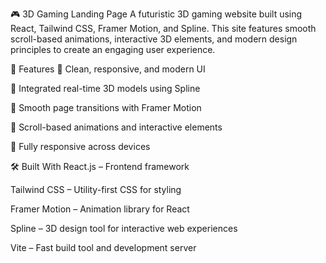 🎮 3D Gaming Landing Page
A futuristic 3D gaming website built using React, Tailwind CSS, Framer Motion, and Spline. This site features smooth scroll-based animations, interactive 3D elements, and modern design principles to create an engaging user experience.

🌟 Features
🎨 Clean, responsive, and modern UI

🧩 Integrated real-time 3D models using Spline

🚀 Smooth page transitions with Framer Motion

🔄 Scroll-based animations and interactive elements

📱 Fully responsive across devices

🛠️ Built With
React.js – Frontend framework

Tailwind CSS – Utility-first CSS for styling

Framer Motion – Animation library for React

Spline – 3D design tool for interactive web experiences

Vite – Fast build tool and development server
